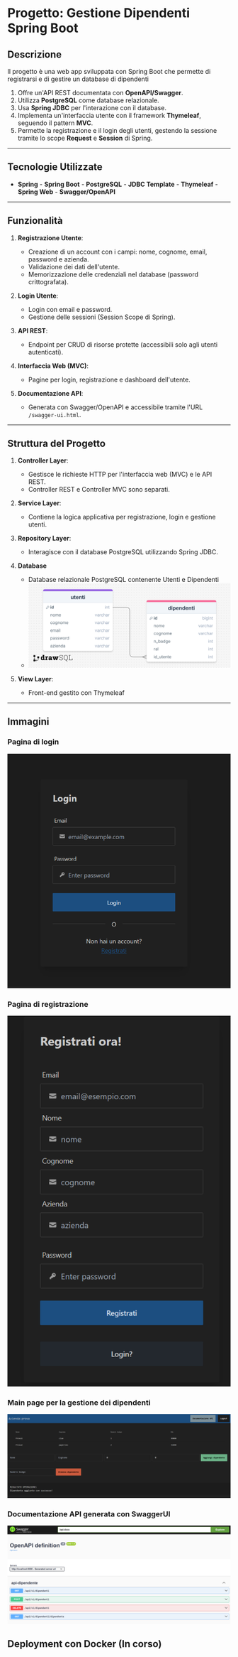 # Progetto: Gestione Dipendenti Spring Boot

## Descrizione
Il progetto è una web app sviluppata con Spring Boot che permette di registrarsi e di
gestire un database di dipendenti

1. Offre un'API REST documentata con **OpenAPI/Swagger**.
2. Utilizza **PostgreSQL** come database relazionale.
3. Usa **Spring JDBC** per l'interazione con il database.
4. Implementa un'interfaccia utente con il framework **Thymeleaf**, seguendo il pattern **MVC**.
5. Permette la registrazione e il login degli utenti, gestendo la sessione tramite lo scope **Request** e **Session** di Spring.

---

## Tecnologie Utilizzate
- **Spring** - **Spring Boot** - **PostgreSQL** - **JDBC Template** - **Thymeleaf** - **Spring Web** - **Swagger/OpenAPI**
---

## Funzionalità
1. **Registrazione Utente**:
    - Creazione di un account con i campi: nome, cognome, email, password e azienda.
    - Validazione dei dati dell'utente.
    - Memorizzazione delle credenziali nel database (password crittografata).

2. **Login Utente**:
    - Login con email e password.
    - Gestione delle sessioni (Session Scope di Spring).

3. **API REST**:
    - Endpoint per CRUD di risorse protette (accessibili solo agli utenti autenticati).

4. **Interfaccia Web (MVC)**:
    - Pagine per login, registrazione e dashboard dell'utente.

5. **Documentazione API**:
    - Generata con Swagger/OpenAPI e accessibile tramite l'URL `/swagger-ui.html`.

---

## Struttura del Progetto
1. **Controller Layer**:
    - Gestisce le richieste HTTP per l'interfaccia web (MVC) e le API REST.
    - Controller REST e Controller MVC sono separati.

2. **Service Layer**:
    - Contiene la logica applicativa per registrazione, login e gestione utenti.

3. **Repository Layer**:
    - Interagisce con il database PostgreSQL utilizzando Spring JDBC.

4. **Database**
    - Database relazionale PostgreSQL contenente Utenti e Dipendenti
    - ![image](./SQLimage.png)

5. **View Layer**:
    - Front-end gestito con Thymeleaf

---
## Immagini

### Pagina di login
![image](./login.PNG)

### Pagina di registrazione
![image](./subscribe.PNG)

### Main page per la gestione dei dipendenti
![image](./main.PNG)

### Documentazione API generata con SwaggerUI
![image](./swagger.PNG)

## Deployment con Docker (In corso)

